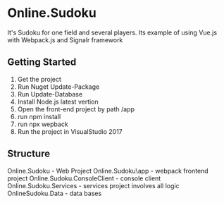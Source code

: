# Online.Sudoku
It's Sudoku for one field and several players. Its example of using Vue.js with Webpack.js and Signalr framework

## Getting Started
1. Get the project
2. Run Nuget Update-Package
3. Run Update-Database 
4. Install Node.js latest vertion
5. Open the front-end project by path /app
6. run npm install
7. run npx wepback
8. Run the project in VisualStudio 2017


## Structure
Online.Sudoku - Web Project
Online.Sudoku\app - webpack frontend project
Online.Sudoku.ConsoleClient - console client 
Online.Sudoku.Services - services project involves all logic 
OnlineSudoku.Data - data bases 
